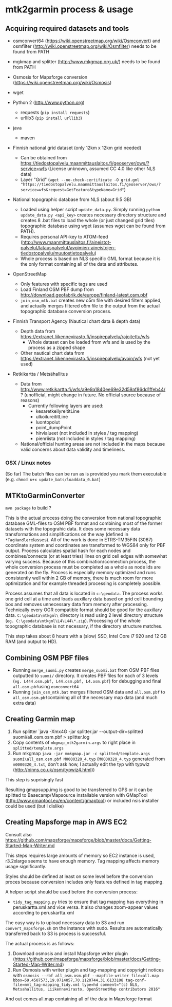 # mtk2garmin process & usage
## Acquiring required datasets and tools
* osmconvert64 (https://wiki.openstreetmap.org/wiki/Osmconvert) and osmfilter (http://wiki.openstreetmap.org/wiki/Osmfilter) needs to be found from PATH
* mgkmap and splitter (http://www.mkgmap.org.uk/) needs to be found from PATH
* Osmosis for Mapsforge conversion (https://wiki.openstreetmap.org/wiki/Osmosis)
* wget
* Python 2 (http://www.python.org)
  * requests (`pip install requests`)
  * urllib3 (`pip install urllib3`)
* java
  * maven
* Finnish national grid dataset (only 12km x 12km grid needed)
  * Can be obtained from https://tiedostopalvelu.maanmittauslaitos.fi/geoserver/ows/?service=wfs (License unknown, assumed CC 4.0 like other NLS data)
  * Layer "Grid"
  (`wget --no-check-certificate -O grid.gml "https://tiedostopalvelu.maanmittauslaitos.fi/geoserver/ows/?service=wfs&request=GetFeature&typeName=Grid"`)

* National topographic database from NLS (about 9.5 GB)
  * Loaded using helper script `update_data.py`. Simply running `python update_data.py <api_key>` creates necessary directory structure and creates 8 .bat files to load the whole (or just changed grid tiles) topographic database using wget (assumes wget can be found from PATH).
  * Requires personal API-key to ATOM-feed (http://www.maanmittauslaitos.fi/aineistot-palvelut/latauspalvelut/avoimien-aineistojen-tiedostopalvelu/muutostietopalvelu)
  * Whole process is based on NLS specific GML format because it is the only format containing all of the data and attributes.
* OpenStreetMap
  * Only features with specific tags are used
  * Load Finland OSM PBF dump from http://download.geofabrik.de/europe/finland-latest.osm.pbf
  * `join_osm_mtk.bat` creates new o5m file with desired filters applied, and actually merges filtered o5m file to the output from the actual topographic database conversion process.

* Finnish Transport Agency (Nautical chart data & depth data)
  * Depth data from https://extranet.liikennevirasto.fi/inspirepalvelu/rajoitettu/wfs
    * Whole dataset can be loaded from wfs and is used by the process as a zipped shape
  * Other nautical chart data from https://extranet.liikennevirasto.fi/inspirepalvelu/avoin/wfs (not yet used)
* Retkikartta  / Metsähallitus
  * Data from http://www.retkikartta.fi/wfs/a9e9a1840ee69e32d59af86dd1ffeb44/? (unofficial, might change in future. No official source because of reasons)
    * Currently following layers are used:
      * kesaretkeilyreititLine
      * ulkoilureititLine
      * luontopolut
      * point_dumpPoint
      * hirvialueet (not included in styles / tag mapping)
      * pienriista (not included in styles / tag mapping)
  * National/official hunting areas are not included in the maps because valid concerns about data validity and timeliness.

### OSX / Linux notes
(So far) The batch files can be run as is provided you mark them executable (e.g. `chmod u+x update_bats/loaddata_0.bat`)

## MTKtoGarminConverter
`mvn package` to build ?

This is the actual process doing the conversion from national topographic database GML-files to OSM PBF format and
combining most of the former datasets with the topograhic data. It does some necessary data transformations and simplifications on the way (defined in `*TagHandler`classes).
All of the work is done in ETRS-TM35FIN (3067) coordinate system and coordinates are transformed to WGS84 only for PBF output.
Process calculates spatial hash for each nodes and combines/connects (or at least tries) lines on grid cell edges with somewhat varying success.
Because of this combination/connection process, the whole conversion process must be completed as a whole as node ids are generated on the fly.
Process is especially memory optimized and runs consistently well within 2 GB of memory, there is much room for more optimization and for example threaded processing is completely possible.

Process assumes that all data is located in `c:\geodata`. The process works one grid cell at a time and loads auxillary data based on grid cell bounding box and removes unnecessary data from memory after processing. Technically every OGR compatible format should be good for the auxillary data.
`C:\geodata\mtkgml\` directory is read using 2 level directory structure (`eg. C:\geodata\mtkgml\L4\L44\*.zip`). Processing of the whole topographic database is not necessary, if the directory structure matches.

This step takes about 8 hours with a (slow) SSD, Intel Core i7 920 and 12 GB RAM (and output to HD).

## Combining OSM PBF files
* Running `merge_suomi.py` creates `merge_suomi.bat` from OSM PBF files outputted to `suomi/` directory. It creates PBF files for each of 3 levels (`eg. L444.osm.pbf, L44.osm.pbf, L4.osm.pbf`) for debugging and final `all.osm.pbf`using `osmconvert64`
* Running `join_osm_mtk.bat` merges filtered OSM data and `all.osm.pbf` to `all_osm.osm.pbf`containing all of the necessary map data (and much extra data)

## Creating Garmin map
1. Run splitter `java -Xmx4G -jar splitter.jar --output-dir=splitted suomi/all_osm.osm.pbf > splitter.log
2. Copy contents of `mkgmap_mtk2garmin.args` to right place in `splitted/template.args`
3. Run mkgmap `java -jar mmkgmap.jar -c splitted/template.args suomi\all_osm.osm.pbf M0000320_4.typ` (`M0000320_4.typ` generated from `m0000320_4.txt`, don't ask how, I actually edit the typ with typwiz (http://pinns.co.uk/osm/typwiz4.html))

This step is suprisingly fast

Resulting gmapsupp.img is good to be transferred to GPS or it can be splitted to Basecamp/Mapsource installable version with GMapTool (http://www.gmaptool.eu/en/content/gmaptool) or included nsis installer could be used (but I dislike)

## Creating Mapsforge map in AWS EC2
Consult also https://github.com/mapsforge/mapsforge/blob/master/docs/Getting-Started-Map-Writer.md

This steps requires large amounts of memory so EC2 instance is used, r3.2xlarge seems to have enough memory. Tag mapping affects memory usage significantly.

Styles should be defined at least on some level before the conversion proces because conversion includes only features defined in tag mapping.

A helper script should be used before the conversion process:
* `tidy_tag_mapping.py` tries to ensure that tag mapping has everything in peruskartta.xml and vice versa. It also changes zoom-appear values according to peruskartta.xml

The easy way is to upload necessary data to S3 and run `convert_mapsforge.sh` on the instance with sudo. Results are automatically transferred back to S3 is process is successful.

The actual process is as follows:

1. Download osmosis and install Mapsforge writer plugin (https://github.com/mapsforge/mapsforge/blob/master/docs/Getting-Started-Map-Writer.md)
2. Run Osmosis with writer plugin and tag-mapping and copyright notices with `osmosis --rbf all_osm.osm.pbf --mapfile-writer file=all.map bbox=59.4507573,19.0714057,70.1120744,31.6133108 tag-conf-file=mml_tag-mapping_tidy.xml type=hd comment="(c) NLS, Metsahallitus, Liikennevirasto, OpenStreetMap contributors 2016"`

And out comes all.map containing all of the data in Mapsforge format
